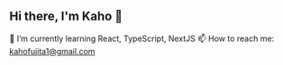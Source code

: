 ## Hi there, I'm Kaho 👋

🌱 I’m currently learning React, TypeScript, NextJS
📫 How to reach me: kahofujita1@gmail.com

<!--
**kahofujita/kahofujita** is a ✨ _special_ ✨ repository because its `README.md` (this file) appears on your GitHub profile.

Here are some ideas to get you started:

- 🔭 I’m currently working on ...
- 🌱 I’m currently learning React, TypeScript, NextJS
- 👯 I’m looking to collaborate on ...
- 🤔 I’m looking for help with ...
- 💬 Ask me about ...
- 📫 How to reach me: kahofujita1@gmail.com
- 😄 Pronouns: ...
- ⚡ Fun fact: ...
-->
